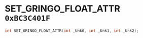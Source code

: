 # SET_GRINGO_FLOAT_ATTR `0xBC3C401F`

```cpp
int SET_GRINGO_FLOAT_ATTR(int _Unk0, int _Unk1, int _Unk2);
```
